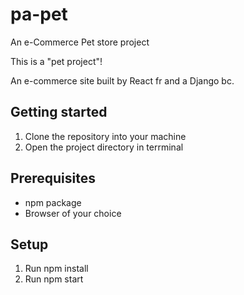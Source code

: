# pa-pet

An e-Commerce Pet store project

This is a "pet project"!

An e-commerce site built by React fr and a Django bc.

## Getting started

1. Clone the repository into your machine
2. Open the project directory in terrminal

## Prerequisites

- npm package
- Browser of your choice

## Setup

1. Run npm install
2. Run npm start
